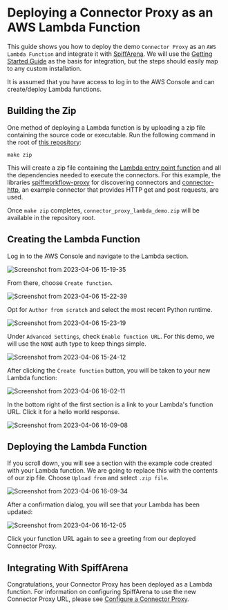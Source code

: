 # Deploying a Connector Proxy as an AWS Lambda Function

This guide shows you how to deploy the demo `Connector Proxy` as an `AWS Lambda Function` and integrate it with [SpiffArena](https://www.spiffworkflow.org/pages/spiffarena/).
We will use the [Getting Started Guide](https://www.spiffworkflow.org/posts/articles/get_started/) as the basis for integration, but the steps should easily map to any custom installation.

It is assumed that you have access to log in to the AWS Console and can create/deploy Lambda functions.

## Building the Zip

One method of deploying a Lambda function is by uploading a zip file containing the source code or executable.
Run the following command in the root of [this repository](https://github.com/sartography/connector-proxy-lambda-demo):

```
make zip
```

This will create a zip file containing the [Lambda entry point function](https://github.com/sartography/connector-proxy-lambda-demo/blob/main/connector_proxy_lambda_demo/lambda_function.py#L5) and all the dependencies needed to execute the connectors.
For this example, the libraries [spiffworkflow-proxy](https://github.com/sartography/spiffworkflow-proxy) for discovering connectors and [connector-http](https://github.com/sartography/connector-http), an example connector that provides HTTP get and post requests, are used.

Once `make zip` completes, `connector_proxy_lambda_demo.zip` will be available in the repository root.

## Creating the Lambda Function

Log in to the AWS Console and navigate to the Lambda section.

![Screenshot from 2023-04-06 15-19-35](https://user-images.githubusercontent.com/100367399/230482600-bf5f72b4-f499-4d44-8f6b-814d8e4c67d2.png)

From there, choose `Create function`.

![Screenshot from 2023-04-06 15-22-39](https://user-images.githubusercontent.com/100367399/230482607-ad561180-9a4d-4ad1-8e4c-c97903f99100.png)

Opt for `Author from scratch` and select the most recent Python runtime.

![Screenshot from 2023-04-06 15-23-19](https://user-images.githubusercontent.com/100367399/230482609-8bece818-a41f-4f37-99c4-d9d10bef4d54.png)

Under `Advanced Settings`, check `Enable function URL`.
For this demo, we will use the `NONE` auth type to keep things simple.

![Screenshot from 2023-04-06 15-24-12](https://user-images.githubusercontent.com/100367399/230482613-8fa6c8ef-5035-4a77-9670-f7211bf92cc0.png)

After clicking the `Create function` button, you will be taken to your new Lambda function:

![Screenshot from 2023-04-06 16-02-11](https://user-images.githubusercontent.com/100367399/230482618-cf4cf088-3629-4832-9a3d-d81f29842aff.png)

In the bottom right of the first section is a link to your Lambda's function URL.
Click it for a hello world response.

![Screenshot from 2023-04-06 16-09-08](https://user-images.githubusercontent.com/100367399/230484874-7529b786-da15-4a2c-8731-3780712bc0ef.png)

## Deploying the Lambda Function

If you scroll down, you will see a section with the example code created with your Lambda function.
We are going to replace this with the contents of our zip file.
Choose `Upload from` and select `.zip file`.

![Screenshot from 2023-04-06 16-09-34](https://user-images.githubusercontent.com/100367399/230484774-c0b93e1a-e34d-47b3-813f-03598d5bd631.png)

After a confirmation dialog, you will see that your Lambda has been updated:

![Screenshot from 2023-04-06 16-12-05](https://user-images.githubusercontent.com/100367399/230485279-425e71ca-1c7f-4da3-b5e0-2fd2a464d746.png)

Click your function URL again to see a greeting from our deployed Connector Proxy.

## Integrating With SpiffArena

Congratulations, your Connector Proxy has been deployed as a Lambda function.
For information on configuring SpiffArena to use the new Connector Proxy URL, please see [Configure a Connector Proxy](configure_a_connector_proxy).

```{tags} how_to_guide, devops
```
